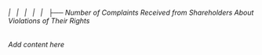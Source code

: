 ###### |   |   |   |   |   ├── Number of Complaints Received from Shareholders About Violations of Their Rights

*Add content here*